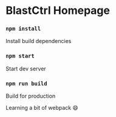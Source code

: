 # BlastCtrl Homepage

### `npm install`

Install build dependencies

### `npm start`

Start dev server

### `npm run build`

Build for production

Learning a bit of webpack 😄
